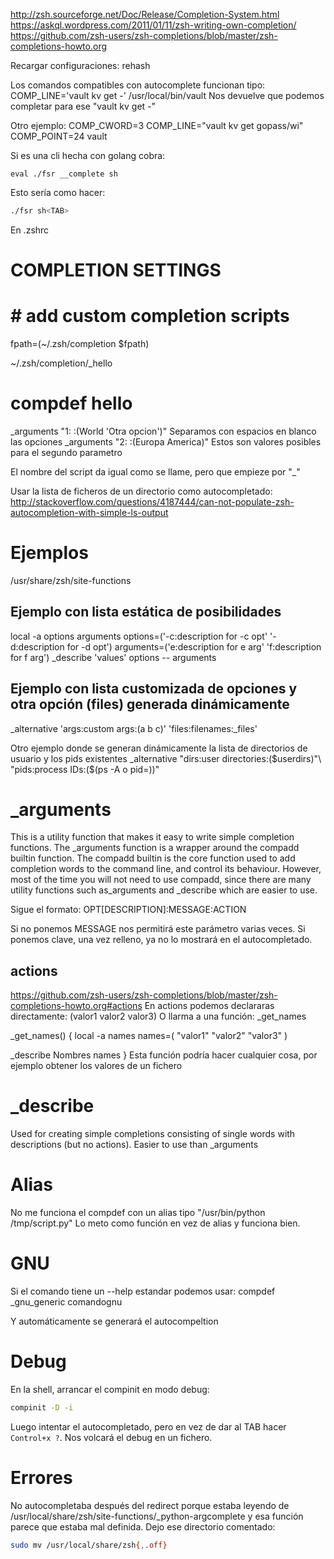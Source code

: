 <http://zsh.sourceforge.net/Doc/Release/Completion-System.html>
<https://askql.wordpress.com/2011/01/11/zsh-writing-own-completion/>
<https://github.com/zsh-users/zsh-completions/blob/master/zsh-completions-howto.org>

Recargar configuraciones:
rehash

Los comandos compatibles con autocomplete funcionan tipo:
COMP_LINE='vault kv get -' /usr/local/bin/vault
Nos devuelve que podemos completar para ese "vault kv get -"

Otro ejemplo:
COMP_CWORD=3 COMP_LINE="vault kv get gopass/wi" COMP_POINT=24 vault

Si es una cli hecha con golang cobra:

```
eval ./fsr __complete sh
```

Esto sería como hacer:

```bash
./fsr sh<TAB>
```

En .zshrc

# COMPLETION SETTINGS

# # add custom completion scripts

fpath=(~/.zsh/completion $fpath)

~/.zsh/completion/_hello

# compdef hello

_arguments "1: :(World 'Otra opcion')"    Separamos con espacios en blanco las opciones
_arguments "2: :(Europa America)"         Estos son valores posibles para el segundo parametro

El nombre del script da igual como se llame, pero que empieze por "_"

Usar la lista de ficheros de un directorio como autocompletado:
<http://stackoverflow.com/questions/4187444/can-not-populate-zsh-autocompletion-with-simple-ls-output>

# Ejemplos

/usr/share/zsh/site-functions

## Ejemplo con lista estática de posibilidades

local -a options arguments
options=('-c:description for -c opt' '-d:description for -d opt')
arguments=('e:description for e arg' 'f:description for f arg')
_describe 'values' options -- arguments

## Ejemplo con lista customizada de opciones y otra opción (files) generada dinámicamente

_alternative 'args:custom args:(a b c)' 'files:filenames:_files'

Otro ejemplo donde se generan dinámicamente la lista de directorios de usuario y los pids existentes
_alternative "dirs:user directories:($userdirs)"\
             "pids:process IDs:($(ps -A o pid=))"

# _arguments

This is a utility function that makes it easy to write simple completion functions. The _arguments function is a wrapper around the compadd builtin function. The compadd builtin is the core function used to add completion words to the command line, and control its behaviour. However, most of the time you will not need to use compadd, since there are many utility functions such as_arguments and _describe which are easier to use.

Sigue el formato:
OPT[DESCRIPTION]:MESSAGE:ACTION

Si no ponemos MESSAGE nos permitirá este parámetro varias veces. Si ponemos clave, una vez relleno, ya no lo mostrará en el autocompletado.

## actions

<https://github.com/zsh-users/zsh-completions/blob/master/zsh-completions-howto.org#actions>
En actions podemos declararas directamente: (valor1 valor2 valor3)
O llarma a una función: _get_names

_get_names() {
  local -a names
  names=(
    "valor1"
    "valor2"
    "valor3"
  )

  _describe Nombres names
}
Esta función podría hacer cualquier cosa, por ejemplo obtener los valores de un fichero

# _describe

Used for creating simple completions consisting of single words with descriptions (but no actions). Easier to use than _arguments

# Alias

No me funciona el compdef con un alias tipo "/usr/bin/python /tmp/script.py"
Lo meto como función en vez de alias y funciona bien.

# GNU

Si el comando tiene un --help estandar podemos usar:
compdef _gnu_generic comandognu

Y automáticamente se generará el autocompeltion

# Debug

En la shell, arrancar el compinit en modo debug:

```bash
compinit -D -i
```

Luego intentar el autocompletado, pero en vez de dar al TAB hacer `Control+x ?`.
Nos volcará el debug en un fichero.

# Errores

No autocompletaba después del redirect porque estaba leyendo de /usr/local/share/zsh/site-functions/_python-argcomplete y esa función parece que estaba mal definida.
Dejo ese directorio comentado:

```bash
sudo mv /usr/local/share/zsh{,.off}
```
